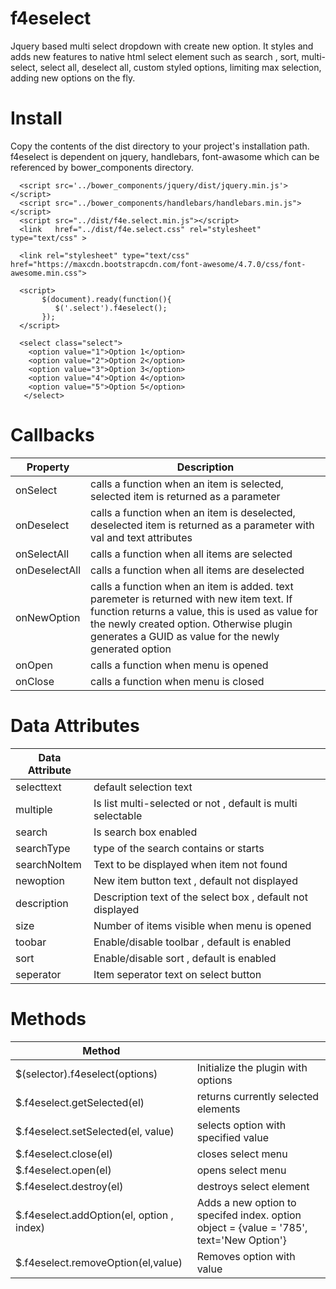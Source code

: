 # f4eselect
Jquery based multi select dropdown with create new option. It styles and adds new features to native html select element such as search , sort, multi-select, select all, deselect all, custom styled options, limiting max selection, adding new options on the fly.
# Install
Copy the contents of the dist directory to your project's installation path. f4eselect is dependent on jquery, handlebars, font-awasome which can be referenced by bower_components directory.
```
  <script src='../bower_components/jquery/dist/jquery.min.js'></script>
  <script src="../bower_components/handlebars/handlebars.min.js"></script>
  <script src="../dist/f4e.select.min.js"></script>
  <link   href="../dist/f4e.select.css" rel="stylesheet" type="text/css" >
  
  <link rel="stylesheet" type="text/css" href="https://maxcdn.bootstrapcdn.com/font-awesome/4.7.0/css/font-awesome.min.css">

  <script>
       $(document).ready(function(){
          $('.select').f4eselect();                  
       });
  </script>

  <select class="select">
    <option value="1">Option 1</option>
    <option value="2">Option 2</option>
    <option value="3">Option 3</option>
    <option value="4">Option 4</option>
    <option value="5">Option 5</option>
   </select>

```

# Callbacks

| Property | Description |
| ------------- | ------------- |
| onSelect  | calls a function when an item is selected, selected item is returned as a parameter  |
| onDeselect  | calls a function when an item is deselected, deselected item is returned as a parameter with val and text attributes |
| onSelectAll | calls a function when all items are selected |
| onDeselectAll | calls a function when all items are deselected |
| onNewOption | calls a function when an item is added. text paremeter is returned with new item text. If function returns a value, this is used as value for the newly created option. Otherwise plugin generates a GUID as value for the newly generated option  |
| onOpen | calls a function when menu is opened |
| onClose | calls a function when menu is closed |

# Data Attributes

| Data Attribute | |
| ------------- | ------------- |
| selecttext  | default selection text  |
| multiple  | Is list multi-selected or not , default is multi selectable|
| search | Is search box enabled |
| searchType | type of the search contains or starts |
| searchNoItem | Text to be displayed when item not found |
| newoption | New item button text , default not displayed |
| description | Description text of the select box , default not displayed |
| size | Number of items visible when menu is opened |
| toobar | Enable/disable toolbar , default is enabled |
| sort | Enable/disable sort , default is enabled |
| seperator | Item seperator text on select button |

# Methods

| Method | |
| ------------- | ------------- |
| $(selector).f4eselect(options)  | Initialize the plugin with options  |
| $.f4eselect.getSelected(el) | returns currently selected elements |
| $.f4eselect.setSelected(el, value)| selects option with specified value |
| $.f4eselect.close(el) | closes select  menu |
| $.f4eselect.open(el) | opens select menu |
| $.f4eselect.destroy(el) | destroys select element |
| $.f4eselect.addOption(el, option , index) | Adds a new option to specifed index. option object = {value = '785', text='New Option'} |
| $.f4eselect.removeOption(el,value) | Removes option with value |


